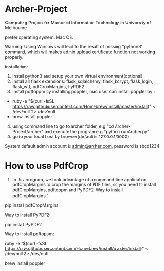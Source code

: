 # Archer-Project
Computing Project for Master of Information Technology in University of Melbourne

prefer operating system: Mac OS.

Warning: Using Windows will lead to the result of missing "python3" command, which will makes admin upload certificate function not working properly.

installation:
1. install python3 and setup your own virtual environment(optional)
2. install all flask extensions: flask_sqlalchemy, flask_bcrypt, flask_login, flask_wtf, pdfCropMargins, PyPDF2
3. install pdftoppm by installing poppler, mac user can install poppler by :
  - ruby -e "$(curl -fsSL https://raw.githubusercontent.com/Homebrew/install/master/install)" < /dev/null 2> /dev/null
  - brew install poppler
 
4. using command line to go to archer folder, e.g "cd Archer-Project/archer" and execute the program e.g "python runArcher.py"
5. go to your local host by browser(default is 127.0.0.1/5000)

System default admin account is admin@archer.com, password is abcd1234



# How to use PdfCrop
1. In this program, we took advantage of a command-line application pdfCropMargins to crop the margins of PDF files, so you need to install pdfCropMargins, pdftoppm and PyPDF2.
Way to install pdfCropMargins：

pip install pdfCropMargins

Way to install PyPDF2:

pip install PyPDF2

Way to install pdftoppm:

ruby -e "$(curl -fsSL https://raw.githubusercontent.com/Homebrew/install/master/install)" < /dev/null 2> /dev/null

brew install poppler

